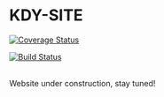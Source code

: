 # KDY-SITE


[![Coverage Status](https://coveralls.io/repos/github/TAS-7/KDY-SITE/badge.svg?branch=master&service=github)](https://coveralls.io/github/TAS-7/KDY-SITE?branch=master) 


[![Build Status](https://travis-ci.org/TAS-7/KDY-SITE.svg?branch=master)](https://travis-ci.org/TAS-7/KDY-SITE/)

<br/> Website under construction, stay tuned! 

